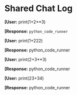 # Shared Chat Log

**[User:**
print(1+2**3)

**[Response:**
```python_code_runner```

**[User:**
print(1+222)

**[Response:**
python_code_runner

**[User:**
print(2+3**3)

**[Response:**
python_code_runner

**[User:**
print(23+34)

**[Response:**
python_code_runner

